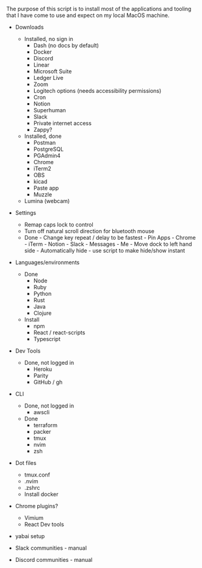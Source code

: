 The purpose of this script is to install most of the applications and tooling that I have come to use and expect on my local MacOS machine.

- Downloads
    - Installed, no sign in
        - Dash (no docs by default)
        - Docker
        - Discord
        - Linear
        - Microsoft Suite
        - Ledger Live
        - Zoom
        - Logitech options (needs accessibility permissions)
        - Cron
        - Notion
        - Superhuman
        - Slack
        - Private internet access
        - Zappy?
    - Installed, done
        - Postman
        - PostgreSQL
        - PGAdmin4
        - Chrome
        - iTerm2
        - OBS
        - kicad
        - Paste app
        - Muzzle
    - Lumina (webcam)
- Settings
    - Remap caps lock to control
    - Turn off natural scroll direction for bluetooth mouse
    - Done
            - Change key repeat / delay to be fastest
            - Pin Apps
                - Chrome
                - iTerm
                - Notion
                - Slack
                - Messages
                - Me
            - Move dock to left hand side
                - Automatically hide - use script to make hide/show instant
- Languages/environments
    - Done
        - Node
        - Ruby
        - Python
        - Rust
        - Java
        - Clojure
    - Install 
        - npm
        - React / react-scripts
        - Typescript
- Dev Tools
    - Done, not logged in
        - Heroku
        - Parity
        - GitHub / gh
- CLI
    - Done, not logged in
        - awscli
    - Done
        - terraform
        - packer
        - tmux
        - nvim
        - zsh
- Dot files
    - tmux.conf
    - .nvim
    - .zshrc
    - Install docker
- Chrome plugins?
    - Vimium
    - React Dev tools
- yabai setup

- Slack communities - manual
- Discord communities - manual
